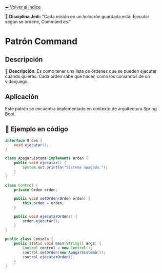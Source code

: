 [⬅ Volver al índice](../../README.md)

🧒 **Disciplina Jedi:** "Cada misión en un holocrón guardada está. Ejecutar según se ordene, Command es."
# Patrón Command

## Descripción
📜 **Descripción:** Es como tener una lista de órdenes que se pueden ejecutar cuando quieras. Cada orden sabe qué hacer, como los comandos de un videojuego.

## Aplicación
Este patrón se encuentra implementado en contexto de arquitectura Spring Boot.

## 🧪 Ejemplo en código

```java
interface Orden {
    void ejecutar();
}

class ApagarSistema implements Orden {
    public void ejecutar() {
        System.out.println("Sistema apagado.");
    }
}

class Control {
    private Orden orden;

    public void setOrden(Orden orden) {
        this.orden = orden;
    }

    public void ejecutarOrden() {
        orden.ejecutar();
    }
}

public class Consola {
    public static void main(String[] args) {
        Control control = new Control();
        control.setOrden(new ApagarSistema());
        control.ejecutarOrden();
    }
}
```
